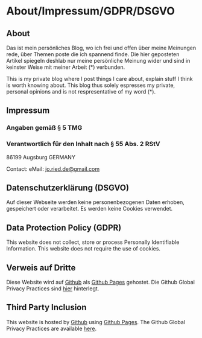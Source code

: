 # About/Impressum/GDPR/DSGVO

## About

Das ist mein persönliches Blog, wo ich frei und offen über meine Meinungen rede, über Themen poste die ich spannend finde. Die hier geposteten Artikel spiegeln deshlab nur meine persönliche Meinung wider und sind in keinster Weise mit meiner Arbeit (*) verbunden. 

This is my private blog where I post things I care about, explain stuff I think is worth knowing about. This blog thus solely espresses my private, personal opinions and is not respresentative of my word (*).

## Impressum
### Angaben gemäß § 5 TMG
### Verantwortlich für den Inhalt nach § 55 Abs. 2 RStV


86199 Augsburg
GERMANY

Contact:
eMail: jo.ried.de@gmail.com

## Datenschutzerklärung (DSGVO)
Auf dieser Webseite werden keine personenbezogenen Daten erhoben, gespeichert oder verarbeitet. Es werden keine Cookies verwendet.

## Data Protection Policy (GDPR)
This website does not collect, store or process Personally Identifiable Information. This website does not require the use of cookies.

## Verweis auf Dritte
Diese Website wird auf [Github](https://www.github.com/) als [Github Pages](https://help.github.com/articles/what-is-github-pages/) gehostet. Die Github Global Privacy Practices sind [hier](https://help.github.com/articles/global-privacy-practices/) hinterlegt.

## Third Party Inclusion
This website is hosted by [Github](https://www.github.com/) using [Github Pages](https://help.github.com/articles/what-is-github-pages/). The Github Global Privacy Practices are available [here](https://help.github.com/articles/global-privacy-practices/).
